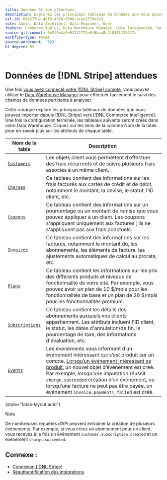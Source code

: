 ```yaml
---
title: Données Stripe attendues
description: Explorez les principaux tableaux de données que vous pouvez importer de Stripe dans Commerce Intelligence.
exl-id: 694577b2-48f9-4376-850d-acae1776afe3
role: Admin, Data Architect, Data Engineer, User
feature: Commerce Tables, Data Warehouse Manager, Data Integration, Data Import/Export
source-git-commit: 6e2f9e4a9e91212771e6f6baa8c2f8101125217a
workflow-type: tm+mt
source-wordcount: '323'
ht-degree: 0%

---
```


# Données de [!DNL Stripe] attendues

Une fois [vous avez connecté votre [!DNL Stripe] compte](../integrations/stripe.md), vous pouvez utiliser le [Data Warehouse Manager](../../../data-analyst/data-warehouse-mgr/tour-dwm.md) pour effectuer facilement le suivi des champs de données pertinents à analyser.

Cette rubrique explore les principaux tableaux de données que vous pouvez importer depuis [!DNL Stripe] vers [!DNL Commerce Intelligence]. Une fois la configuration terminée, les tableaux suivants seront créés dans votre Data Warehouse. Cliquez sur les liens de la colonne Nom de la table pour en savoir plus sur les attributs de chaque table.

| **Nom de la table** | **Description** |
|-----|-----|
| [`Customers`](https://stripe.com/docs/sources/customers) | Les objets client vous permettent d’effectuer des frais récurrents et de suivre plusieurs frais associés à un même client. |
| [`Charges`](https://stripe.com/docs/payments/payment-intents/migration/charges) | Ce tableau contient des informations sur les frais facturés aux cartes de crédit et de débit, notamment le montant, la devise, le statut, l’ID client, etc. |
| [`Coupons`](https://stripe.com/docs/api/coupons/object) | Ce tableau contient des informations sur un pourcentage ou un montant de remise que vous pouvez appliquer à un client. Les coupons s&#39;appliquent uniquement aux factures ; ils ne s&#39;appliquent pas aux frais ponctuels. |
| [`Invoices`](https://stripe.com/docs/billing/migration/invoice-states) | Ce tableau contient des informations sur les factures, notamment le montant dû, les abonnements, les éléments de facture, les ajustements automatiques de calcul au prorata, etc. |
| [`Plans`](https://stripe.com/docs/api/plans/object) | Ce tableau contient les informations sur les prix des différents produits et niveaux de fonctionnalité de votre site. Par exemple, vous pouvez avoir un plan de 10 $/mois pour les fonctionnalités de base et un plan de 20 $/mois pour les fonctionnalités premium. |
| [`Subscriptions`](https://stripe.com/docs/api/subscriptions/object) | Ce tableau contient les détails des abonnements auxquels vos clients appartiennent. Les attributs incluent l&#39;ID client, le statut, les dates d&#39;annulation/de fin, le pourcentage de taxe, des informations d&#39;évaluation, etc. |
| [`Events`](https://stripe.com/docs/development/dashboard/events) | Les événements vous informent d’un événement intéressant qui s’est produit sur un compte. [Lorsqu’un événement intéressant se produit](https://stripe.com/docs/api/events/types), un nouvel objet d’événement est créé. Par exemple, lorsqu’une imputation réussit `charge.succeeded` création d’un événement, ou lorsqu’une facture ne peut pas être payée, un événement `invoice.payment\_failed` est créé. |

{style="table-layout:auto"}

>[!NOTE]
>
>De nombreuses requêtes d’API peuvent entraîner la création de plusieurs événements. Par exemple, si vous créez un abonnement pour un client, vous recevez à la fois un événement `customer.subscription.created` et un événement `charge.succeeded`.

## Connexe :

* [Connexion  [!DNL Stripe]](../integrations/stripe.md)
* [Réauthentification des intégrations](https://experienceleague.adobe.com/docs/commerce-knowledge-base/kb/how-to/mbi-reauthenticating-integrations.html?lang=fr)
